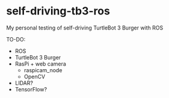 # self-driving-tb3-ros
My personal testing of self-driving TurtleBot 3 Burger with ROS

TO-DO:

- ROS
- TurtleBot 3 Burger
- RasPi + web camera
  - raspicam_node
  - OpenCV
- LIDAR?
- TensorFlow?
